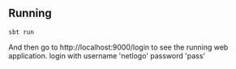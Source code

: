
## Running



```
sbt run
```

And then go to http://localhost:9000/login to see the running web application.
login with username 'netlogo' password 'pass'


